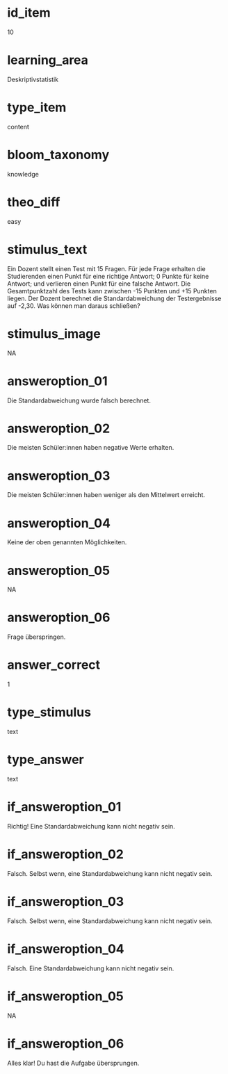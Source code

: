 # id_item
10

# learning_area
Deskriptivstatistik

# type_item
content

# bloom_taxonomy
knowledge

# theo_diff
easy

# stimulus_text
Ein Dozent stellt einen Test mit 15 Fragen. Für jede Frage erhalten die Studierenden einen Punkt für eine richtige Antwort; 0 Punkte für keine Antwort; und verlieren einen Punkt für eine falsche Antwort. Die Gesamtpunktzahl des Tests kann zwischen -15 Punkten und +15 Punkten liegen. Der Dozent berechnet die Standardabweichung der Testergebnisse auf -2,30. Was können man daraus schließen?

# stimulus_image
NA

# answeroption_01
Die Standardabweichung wurde falsch berechnet.

# answeroption_02
Die meisten Schüler:innen haben negative Werte erhalten.

# answeroption_03
Die meisten Schüler:innen haben weniger als den Mittelwert erreicht.

# answeroption_04
Keine der oben genannten Möglichkeiten.

# answeroption_05
NA

# answeroption_06
Frage überspringen.

# answer_correct
1

# type_stimulus
text

# type_answer
text

# if_answeroption_01
Richtig! Eine Standardabweichung kann nicht negativ sein.

# if_answeroption_02
Falsch. Selbst wenn, eine Standardabweichung kann nicht negativ sein.

# if_answeroption_03
Falsch. Selbst wenn, eine Standardabweichung kann nicht negativ sein.

# if_answeroption_04
Falsch. Eine Standardabweichung kann nicht negativ sein.

# if_answeroption_05
NA

# if_answeroption_06
Alles klar! Du hast die Aufgabe übersprungen.

